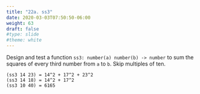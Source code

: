 ```yaml
---
title: "22a. ss3"
date: 2020-03-03T07:50:50-06:00
weight: 63
draft: false
#type: slide
#theme: white
---
```


Design and test a function `ss3: number(a) number(b) -> number` to sum
the squares of every third number from `a` to `b`. Skip multiples of
ten.

    (ss3 14 23) = 14^2 + 17^2 + 23^2
    (ss3 14 18) = 14^2 + 17^2
    (ss3 10 40) = 6165

